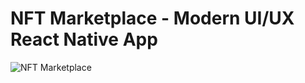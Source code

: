 # NFT Marketplace - Modern UI/UX React Native App
![NFT Marketplace](https://i.ibb.co/X5kYdvB/image.png)


